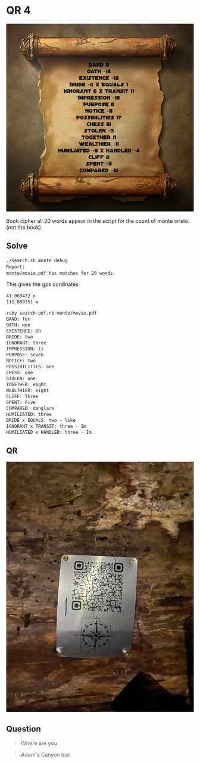# QR 4

![](./4.png)


Book cipher all 20 words appear in the script for the count of monte cristo. (not the book)

## Solve

```bash
./search.sh monte debug
Report:
monte/movie.pdf has matches for 20 words.
```

This gives the gps cordinates

```
41.069472 n 
111.889351 w
```

```
ruby search-pdf.rb monte/movie.pdf
BAND: for
OATH: won
EXISTENCE: Oh
BRIDE: two
IGNORANT: three
IMPRESSION: is
PURPOSE: seven
NOTICE: two
POSSIBILITIES: one
CHESS: one
STOLEN: one
TOGETHER: eight
WEALTHIER: eight
CLIFF: Three
SPENT: Five
COMPARED: danglars
HUMILIATED: three
BRIDE x EQUALS: two - like
IGNORANT x TRANSIT: three - Im
HUMILIATED x HANDLED: three - Im
```

## QR

![](./qr4.jpg)

## Question

> Where are you

> Adam's Canyon trail
